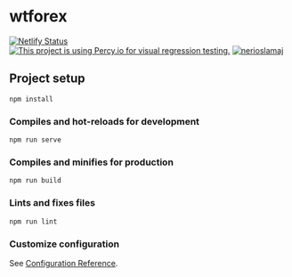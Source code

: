 # wtforex
[![Netlify Status](https://api.netlify.com/api/v1/badges/00b51c34-5574-4a60-9cee-06f7c920451f/deploy-status)](https://app.netlify.com/sites/awesome-curie-ee7dbc/deploys)
[![This project is using Percy.io for visual regression testing.](https://percy.io/static/images/percy-badge.svg)](https://percy.io/nerios-dev/wtforex)
[![nerioslamaj](https://circleci.com/gh/nerioslamaj/wtforex.svg?style=svg)](https://app.circleci.com/pipelines/github/nerioslamaj/wtforex)


## Project setup
```
npm install
```

### Compiles and hot-reloads for development
```
npm run serve
```

### Compiles and minifies for production
```
npm run build
```

### Lints and fixes files
```
npm run lint
```

### Customize configuration
See [Configuration Reference](https://cli.vuejs.org/config/).

